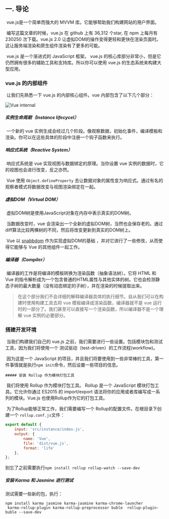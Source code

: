 ## 一. 导论

​	vue.js是一个简单而强大的 MVVM 库。它能够帮助我们构建网站的用户界面。

​	编写这篇文章的时候，vue.js 在 github 上有 36,312 个star, 在 npm 上每月有 230250 次下载。vue.js 2.0 让虚拟DOM的操作变得更轻和更快在渲染页面时。这让服务端渲染和原生组件渲染有了更多的可能。

​	vue.js 是一个渐进式的 JavaScript 框架。 vue.js 的核心库部分非常小，但是它仍然拥有很多的辅助工具和支持库。所以你可以使用 vue.js 的生态系统来构建大型应用。

### vue.js 的内部组件

​	让我们先熟悉一下 vue.js 的内部核心组件。vue 内部包含了以下几个部分：

![Vue internal](https://camo.githubusercontent.com/20196fafa4416c0bd29faa9dcb355f7aa6152525/68747470733a2f2f6f636363336576336c2e716e73736c2e636f6d2f567565253230736f757263652532306f766572766965772e706e67) 

##### 实例生命周期（Instance lifecycel）

​	一个新的 vue 实例生成会经过几个阶段。像观察数据，初始化事件，编译模板和渲染。你可以在这些具体的阶段中注册一个钩子函数来执行。

##### 响应式系统（Reactive System）

​	响应式系统是 vue 实现视图与数据绑定的原理。当你设置 vue 实例的数据时，它的视图也会进行改变，反之亦然。

​	Vue 使用 `Object.defineProperty` 去让数据对象的属性变为响应式。通过有名的观察者模式将数据改变与视图渲染绑定在一起。

##### 虚拟DOM（Virtual DOM）

​	虚拟DOM树是使用JavaScript对象在内存中表示真实的DOM树。

​	当数据改变时，vue 会渲染出一个全新的虚拟DOM树，当然也会保存老的。通过diff算法比较两棵树的不同，然后将改变更新到真实的DOM树上。

​	Vue 以 [snabbdom](https://github.com/snabbdom/snabbdom)  作为实现虚拟DOM的基础 ，并对它进行了一些修改，从而使得它能够与 Vue 的其他组件一起工作。

##### 编译器（Compiler）

​	编译器的工作是将编译的模板转换为渲染函数（抽象语法树）。它将 HTML 和 Vue 的指令解析成为一个包含普通的HTML属性与其他实体的树。它也会检测静态子树的最大数量（没有动态绑定的子树），并在渲染的时候提取出来。

> 在这个部分我们不会详细的解释编译器具体的执行细节。自从我们可以在构建时使用构建工具去将 vue 模板编译成渲染函数，编译器就不是 vue 运行时的一部分了。我们甚至可以直接写一个渲染函数，所以编译器不是一个理解 vue 实例的必要部分。

### 搭建开发环境

​	当我们构建我们自己的 vue.js 之前，我们需要进行一些设置。包括模块包和测试工具，因为我们将使用一个 测试驱动（test-driven）的工作流程(workflow)。

​	因为这是一个 JavaScript 的项目，并且我们将要使用到一些非常棒的工具，第一件事情就是执行`npm init`命令，然后设置一些项目的信息。

	##### 安装 Rollup 作为模块打包工具

​	我们将使用 Rollup 作为模块打包工具。 Rollup 是一个 JavaScript 模块打包工具。它允许你通过 ES2015 的 import/export 语法将你的应用或者库编写成一系列的模块。Vue.js 也使用Rollup作为它的打包工具。

​	为了Rollup能够正常工作，我们需要编写一个 Rollup的配置文件。在根目录下创建一个 `rollup.conf.js`文件：

```javascript
export default {
    input: 'src/instance/index.js',
    output: {
        name: 'Vue',
        file: 'dist/vue.js',
        format: 'life'
    },
};
```

别忘了之前需要执行`npm install rollup rollup-watch --save-dev`

##### 安装 Karma 和 Jasmine 进行测试

测试需要一些新的包，执行：

```shell
npm install karma jasmine karma-jasmine karma-chrome-launcher
 karma-rollup-plugin karma-rollup-preprocessor buble  rollup-plugin-buble --save-dev
```

